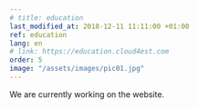 ```yaml
---
# title: education
last_modified_at: 2018-12-11 11:11:00 +01:00
ref: education
lang: en
# link: https://education.cloud4est.com
order: 5
image: "/assets/images/pic01.jpg"
---
```


We are currently working on the website.
